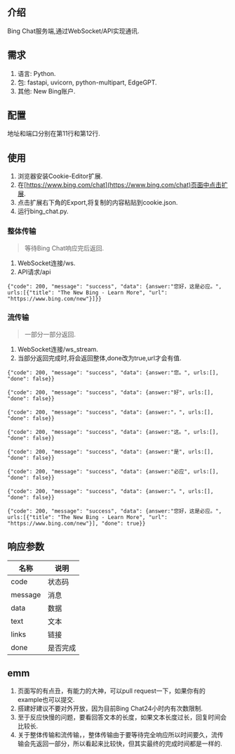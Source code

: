 ## 介绍
Bing Chat服务端,通过WebSocket/API实现通讯.
## 需求
1. 语言: Python.
2. 包: fastapi, uvicorn, python-multipart, EdgeGPT.
3. 其他: New Bing账户.
## 配置
地址和端口分别在第11行和第12行.
## 使用
1. 浏览器安装Cookie-Editor扩展.
2. 在[https://www.bing.com/chat](https://www.bing.com/chat)页面中点击扩展.
3. 点击扩展右下角的Export,将复制的内容粘贴到cookie.json.
4. 运行bing_chat.py.
### 整体传输
> 等待Bing Chat响应完后返回.

1. WebSocket连接/ws.
2. API请求/api
```
{"code": 200, "message": "success", "data": {answer:"您好，这是必应。", urls:[{"title": "The New Bing - Learn More", "url": "https://www.bing.com/new"}]}}
```
### 流传输
> 一部分一部分返回.

1. WebSocket连接/ws_stream.
2. 当部分返回完成时,将会返回整体,done改为true,url才会有值.
```
{"code": 200, "message": "success", "data": {answer:"您。", urls:[], "done": false}}

{"code": 200, "message": "success", "data": {answer:"好", urls:[], "done": false}}

{"code": 200, "message": "success", "data": {answer:"，", urls:[], "done": false}}

{"code": 200, "message": "success", "data": {answer:"这。", urls:[], "done": false}}

{"code": 200, "message": "success", "data": {answer:"是", urls:[], "done": false}}

{"code": 200, "message": "success", "data": {answer:"必应", urls:[], "done": false}}

{"code": 200, "message": "success", "data": {answer:"。", urls:[], "done": false}}

{"code": 200, "message": "success", "data": {answer:"您好，这是必应。", urls:[{"title": "The New Bing - Learn More", "url": "https://www.bing.com/new"}], "done": true}}
```
## 响应参数
| 名称      | 说明   |
|---------|------|
| code    | 状态码  |
| message | 消息   |
| data    | 数据   |
| text    | 文本   |
| links   | 链接   |
| done    | 是否完成 |

## emm
1. 页面写的有点丑，有能力的大神，可以pull request一下，如果你有的example也可以提交.
2. 搭建好建议不要对外开放，因为目前Bing Chat24小时内有次数限制.
3. 至于反应快慢的问题，要看回答文本的长度，如果文本长度过长，回复时间会比较长.
4. 关于整体传输和流传输，，整体传输由于要等待完全响应所以时间要久，流传输会先返回一部分，所以看起来比较快，但其实最终的完成时间都是一样的.